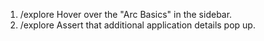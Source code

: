 1. /explore Hover over the "Arc Basics" in the sidebar.
2. /explore Assert that additional application details pop up.